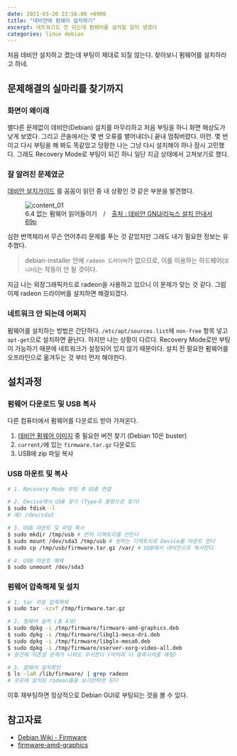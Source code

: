 ```yaml
---
date: 2021-03-20 22:56:00 +0900
title: "데비안에 펌웨어 설치하기"
excerpt: 네트워크도 안 되는데 펌웨어를 설치할 일이 생겼다
categories: linux debian
---
```


처음 데비안 설치하고 켰는데 부팅이 제대로 되질 않는다.
찾아보니 펌웨어를 설치하라고 하네.

## 문제해결의 실마리를 찾기까지

### 화면이 왜이래

별다른 문제없이 데비안(Debian) 설치를 마무리하고 처음 부팅을 하니 화면 해상도가 낮게 보였다. 그리고 콘솔에서는 몇 번 오류를 뱉어내더니 끝내
멈춰버렸다. 이런. 몇 번이고 다시 부팅을 해 봐도 똑같았고 당황한 나는 그냥 다시 설치해야 하나 잠시 고민했다. 그래도 Recovery Mode로
부팅이 되긴 하니 일단 지금 상태에서 고쳐보기로 했다.

### 잘 알려진 문제였군

[데비안 설치가이드](https://www.debian.org/releases/stable/i386/install.pdf.ko) 를 꼼꼼이 읽던 중 내 상황인 것 같은 부분을 발견했다.

<figure>
  <img src="https://user-images.githubusercontent.com/59322692/111873258-cc615380-89d2-11eb-9b65-dcbd6f6caf60.png"
       alt="content_01">
  <figcaption>6.4 없는 펌웨어 읽어들이기&emsp;/&emsp;<a href="https://www.debian.org/releases/stable/i386/install.pdf.ko">출처 : 데비안 GNU/리눅스 설치 안내서 69p</a></figcaption>
</figure>

심한 번역체라서 무슨 언어추리 문제를 푸는 것 같았지만 그래도 내가 필요한 정보는 유추했다. 
> debian-installer 안에 `radeon 드라이버`가 없으므로, 이를 이용하는 하드웨어(`모니터`)는 작동이 안 될 것이다.

지금 나는 외장그래픽카드로 radeon을 사용하고 있으니 이 문제가 맞는 것 같다. 그럼 이제 radeon 드라이버를 설치하면 해결되겠다.

### 네트워크 안 되는데 어쩌지

펌웨어를 설치하는 방법은 간단하다. `/etc/apt/sources.list`에 `non-free` 항목 넣고 `apt-get`으로 설치하면 끝난다.
하지만 나는 상황이 다르다. Recovery Mode로만 부팅이 가능하기 때문에 네트워크가 설정되어 있지 않기 때문이다. 설치 전
필요한 펌웨어를 오프라인으로 옮겨두는 것 부터 먼저 해야한다.

## 설치과정

### 펌웨어 다운로드 및 USB 복사

다른 컴퓨터에서 펌웨어를 다운로드 받아 가져온다.

1. [데비안 펌웨어 이미지](https://cdimage.debian.org/cdimage/unofficial/non-free/firmware/) 중 필요한 버전 찾기 (Debian 10은 buster)
1. `current/`에 있는 `firmware.tar.gz` 다운로드
1. USB에 zip 파일 복사

### USB 마운트 및 복사

```bash
# 1. Recovery Mode 부팅 후 USB 연결

# 2. Device에서 USB 찾기 (Type과 용량으로 찾기)
$ sudo fdisk -l
# 예) /dev/sda3

# 3. USB 마운트 및 파일 복사
$ sudo mkdir /tmp/usb # 먼저 디렉토리를 만든다
$ sudo mount /dev/sda3 /tmp/usb # 원하는 디렉토리로 Device를 마운트 한다
$ sudo cp /tmp/usb/firmware.tar.gz /var/ # USB에서 데비안으로 복사한다

# 4. USB 마운트 해제
$ sudo unmount /dev/sda3
```

### 펌웨어 압축해제 및 설치

```bash
# 1. tar 파일 압축해제
$ sudo tar -xzvf /tmp/firmware.tar.gz

# 2. 펌웨어 설치 (총 4개)
$ sudo dpkg -i /tmp/firmware/firmware-amd-graphics.deb
$ sudo dpkg -i /tmp/firmware/libgl1-mesa-dri.deb
$ sudo dpkg -i /tmp/firmware/libglx-mesa0.deb
$ sudo dpkg -i /tmp/firmware/xserver-xorg-video-all.deb
# 중간에 의존성 문제가 나와도 무시한다 (어차피 다 충족시켜줄 예정)

# 3. 펌웨어 설치확인
$ ls -laR /lib/firmware/ | grep radeon
# 곳곳에 설치된 radeon들을 보기만하면 된다
```

이후 재부팅하면 정상적으로 Debian GUI로 부팅되는 것을 볼 수 있다.

## 참고자료
- [Debian Wiki - Firmware](https://wiki.debian.org/AtiHowTo#Firmware)
- [firmware-amd-graphics](https://packages.debian.org/buster/firmware-amd-graphics)
